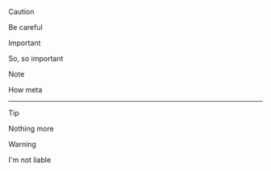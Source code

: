 > [!CAUTION]
> Be careful

> [!IMPORTANT]
> So, so important

> [!NOTE]
> How meta

---

> [!TIP]
> Nothing more

> [!WARNING]
> I'm not liable
